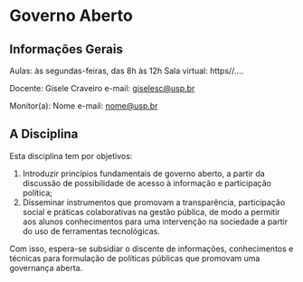 # Governo Aberto

## Informações Gerais

Aulas: às segundas-feiras, das 8h às 12h
Sala virtual: https//....

Docente: Gisele Craveiro 
e-mail: giselesc@usp.br

Monitor(a): Nome
e-mail: nome@usp.br

## A Disciplina
Esta disciplina tem  por objetivos: 
1. Introduzir princípios fundamentais de governo aberto, a partir da discussão de possibilidade de acesso à informação e participação política; 
2. Disseminar instrumentos que promovam a transparência, participação social e práticas colaborativas na gestão pública, de modo a permitir aos alunos conhecimentos para uma intervenção na sociedade a partir do uso de ferramentas tecnológicas. 

Com isso, espera-se subsidiar o discente de informações, conhecimentos e técnicas  para formulação de políticas públicas que promovam uma governança aberta.
